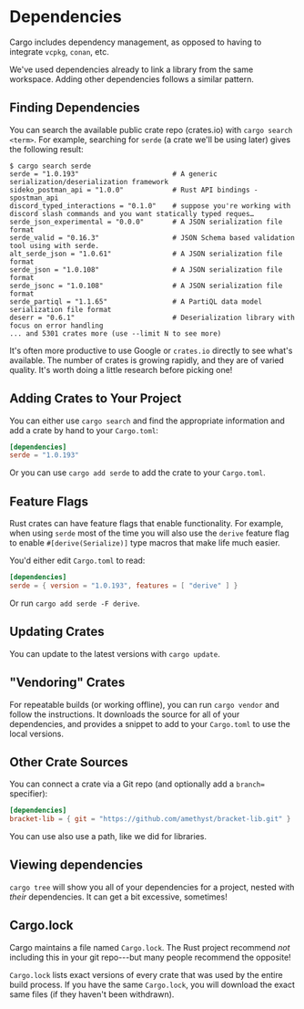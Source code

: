 # Dependencies

Cargo includes dependency management, as opposed to having to integrate `vcpkg`, `conan`, etc.

We've used dependencies already to link a library from the same workspace. Adding other dependencies follows a similar pattern.

## Finding Dependencies

You can search the available public crate repo (crates.io) with `cargo search <term>`. For example, searching for `serde` (a crate we'll be using later) gives the following result:

```
$ cargo search serde
serde = "1.0.193"                       # A generic serialization/deserialization framework
sideko_postman_api = "1.0.0"            # Rust API bindings - spostman_api
discord_typed_interactions = "0.1.0"    # suppose you're working with discord slash commands and you want statically typed reques…
serde_json_experimental = "0.0.0"       # A JSON serialization file format
serde_valid = "0.16.3"                  # JSON Schema based validation tool using with serde.
alt_serde_json = "1.0.61"               # A JSON serialization file format
serde_json = "1.0.108"                  # A JSON serialization file format
serde_jsonc = "1.0.108"                 # A JSON serialization file format
serde_partiql = "1.1.65"                # A PartiQL data model serialization file format
deserr = "0.6.1"                        # Deserialization library with focus on error handling
... and 5301 crates more (use --limit N to see more)
```

It's often more productive to use Google or `crates.io` directly to see what's available. The number of crates is growing rapidly, and they are of varied quality. It's worth doing a little research before picking one!

## Adding Crates to Your Project

You can either use `cargo search` and find the appropriate information and add a crate by hand to your `Cargo.toml`:

```toml
[dependencies]
serde = "1.0.193"
```

Or you can use `cargo add serde` to add the crate to your `Cargo.toml`.

## Feature Flags

Rust crates can have feature flags that enable functionality. For example, when using `serde` most of the time you will also use the `derive` feature flag to enable `#[derive(Serialize)]` type macros that make life much easier.

You'd either edit `Cargo.toml` to read:

```toml
[dependencies]
serde = { version = "1.0.193", features = [ "derive" ] }
```

Or run `cargo add serde -F derive`.

## Updating Crates

You can update to the latest versions with `cargo update`.

## "Vendoring" Crates

For repeatable builds (or working offline), you can run `cargo vendor` and follow the instructions. It downloads the source for all of your dependencies, and provides a snippet to add to your `Cargo.toml` to use the local versions.

## Other Crate Sources

You can connect a crate via a Git repo (and optionally add a `branch=` specifier):

```toml
[dependencies]
bracket-lib = { git = "https://github.com/amethyst/bracket-lib.git" }
```

You can use also use a path, like we did for libraries.

## Viewing dependencies

`cargo tree` will show you all of your dependencies for a project, nested with *their* dependencies. It can get a bit excessive, sometimes!

## Cargo.lock

Cargo maintains a file named `Cargo.lock`. The Rust project recommend *not* including this in your git repo---but many people recommend the opposite!

`Cargo.lock` lists exact versions of every crate that was used by the entire build process. If you have the same `Cargo.lock`, you will download the exact same files (if they haven't been withdrawn).